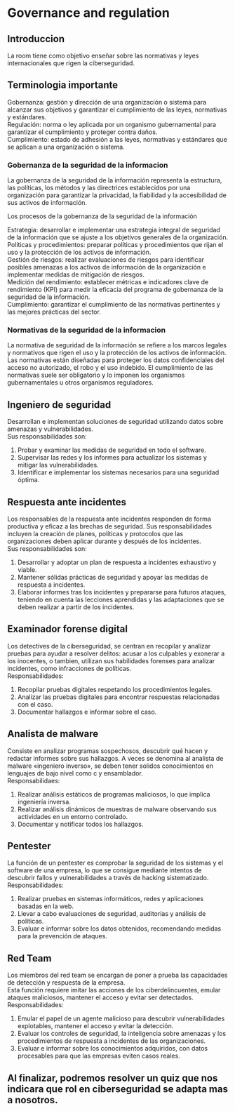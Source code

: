 # Governance and regulation

## Introduccion

La room tiene como objetivo enseñar sobre las normativas y leyes internacionales que rigen la ciberseguridad.

## Terminologia importante

Gobernanza: gestión y dirección de una organización o sistema para alcanzar sus objetivos y garantizar el cumplimiento de las leyes, normativas y estándares.  
Regulación: norma o ley aplicada por un organismo gubernamental para garantizar el cumplimiento y proteger contra daños.  
Cumplimiento: estado de adhesión a las leyes, normativas y estándares que se aplican a una organización o sistema.  

### Gobernanza de la seguridad de la informacion

La gobernanza de la seguridad de la información representa la estructura, las políticas, los métodos y las directrices establecidos por una organización para garantizar la privacidad, la fiabilidad y la accesibilidad de sus activos de información.

Los procesos de la gobernanza de la seguridad de la información

Estrategia: desarrollar e implementar una estrategia integral de seguridad de la información que se ajuste a los objetivos generales de la organización.  
Políticas y procedimientos: preparar políticas y procedimientos que rijan el uso y la protección de los activos de información.  
Gestión de riesgos: realizar evaluaciones de riesgos para identificar posibles amenazas a los activos de información de la organización e implementar medidas de mitigación de riesgos.  
Medición del rendimiento: establecer métricas e indicadores clave de rendimiento (KPI) para medir la eficacia del programa de gobernanza de la seguridad de la información.  
Cumplimiento: garantizar el cumplimiento de las normativas pertinentes y las mejores prácticas del sector.

### Normativas de la seguridad de la informacion

La normativa de seguridad de la información se refiere a los marcos legales y normativos que rigen el uso y la protección de los activos de información. Las normativas están diseñadas para proteger los datos confidenciales del acceso no autorizado, el robo y el uso indebido. El cumplimiento de las normativas suele ser obligatorio y lo imponen los organismos gubernamentales u otros organismos reguladores.

## Ingeniero de seguridad

Desarrollan e implementan soluciones de seguridad utilizando datos sobre amenazas y vulnerabilidades.  
Sus responsabilidades son:  
1. Probar y examinar las medidas de seguridad en todo el software.
2. Supervisar las redes y los informes para actualizar los sistemas y mitigar las vulnerabilidades.
3. Identificar e implementar los sistemas necesarios para una seguridad óptima.

## Respuesta ante incidentes

Los responsables de la respuesta ante incidentes responden de forma productiva y eficaz a las brechas de seguridad. Sus responsabilidades incluyen la creación de planes, políticas y protocolos que las organizaciones deben aplicar durante y después de los incidentes.  
Sus responsabilidades son:  
1. Desarrollar y adoptar un plan de respuesta a incidentes exhaustivo y viable.
2. Mantener sólidas prácticas de seguridad y apoyar las medidas de respuesta a incidentes.
3. Elaborar informes tras los incidentes y prepararse para futuros ataques, teniendo en cuenta las lecciones aprendidas y las adaptaciones que se deben realizar a partir de los incidentes.

## Examinador forense digital

Los detectives de la ciberseguridad, se centran en recopilar y analizar pruebas para ayudar a resolver delitos: acusar a los culpables y exonerar a los inocentes, o tambien, utilizan sus habilidades forenses para analizar incidentes, como infracciones de políticas.  
Responsabilidades:  
1. Recopilar pruebas digitales respetando los procedimientos legales.
2. Analizar las pruebas digitales para encontrar respuestas relacionadas con el caso.
3. Documentar hallazgos e informar sobre el caso.

## Analista de malware

Consiste en analizar programas sospechosos, descubrir qué hacen y redactar informes sobre sus hallazgos. A veces se denomina al analista de malware «ingeniero inverso», se deben tener solidos conocimientos en lenguajes de bajo nivel como c y ensamblador.  
Responsabilidaes:  
1. Realizar análisis estáticos de programas maliciosos, lo que implica ingeniería inversa.
2. Realizar análisis dinámicos de muestras de malware observando sus actividades en un entorno controlado.
3. Documentar y notificar todos los hallazgos.

## Pentester

La función de un pentester es comprobar la seguridad de los sistemas y el software de una empresa, lo que se consigue mediante intentos de descubrir fallos y vulnerabilidades a través de hacking sistematizado.  
Responsabilidades:  
1. Realizar pruebas en sistemas informáticos, redes y aplicaciones basadas en la web.
2. Llevar a cabo evaluaciones de seguridad, auditorías y análisis de políticas.
3. Evaluar e informar sobre los datos obtenidos, recomendando medidas para la prevención de ataques.

## Red Team
Los miembros del red team se encargan de poner a prueba las capacidades de detección y respuesta de la empresa.  
Esta función requiere imitar las acciones de los ciberdelincuentes, emular ataques maliciosos, mantener el acceso y evitar ser detectados.  
Responsabilidades:  
1. Emular el papel de un agente malicioso para descubrir vulnerabilidades explotables, mantener el acceso y evitar la detección.
2. Evaluar los controles de seguridad, la inteligencia sobre amenazas y los procedimientos de respuesta a incidentes de las organizaciones.
3. Evaluar e informar sobre los conocimientos adquiridos, con datos procesables para que las empresas eviten casos reales.

## Al finalizar, podremos resolver un quiz que nos indicara que rol en ciberseguridad se adapta mas a nosotros.
